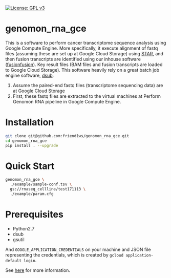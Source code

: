 [![License: GPL v3](https://img.shields.io/badge/License-GPL%20v3-blue.svg)](https://www.gnu.org/licenses/gpl-3.0)

# genomon_rna_gce

This is a software to perform cancer transcriptome sequence analysis using Google Compute Engine.
More specifically, it execute alignment of fastq files (assuming these are set up at Google Cloud Storage) using [STAR](https://github.com/alexdobin/STAR), 
and then fusion transcripts are identified using our inhouse software ([fusionfusion](https://github.com/Genomon-Project/fusionfusion)).
Key result files (BAM files and fusion transcripts are loaded to Google Cloud Storage).
This software heavily rely on a great batch job engine software, [dsub](https://github.com/googlegenomics/dsub).

1. Assume the paired-end fastq files (transcriptome sequencing data) are at Google Cloud Storage
1. First, these fastq files are extracted to the virtual machines at 
Perform Genomon RNA pipeline in Google Compute Engine.

# Installation

```sh
git clone git@github.com:friend1ws/genomon_rna_gce.git
cd genomon_rna_gce
pip install . --upgrade
```

# Quick Start

```sh
genomon_rna_gce \
  ./example/sample-conf.tsv \
  gs://rnaseq_cellline/test171113 \
  ./example/param.cfg
```

# Prerequisites

- Python2.7
- dsub
- gsutil

And `GOOGLE_APPLICATION_CREDENTIALS` on your machine and JSON file representing the credentials, which is created by `gcloud application-default login`.

See [here](https://developers.google.com/identity/protocols/application-default-credentials) for more information.
